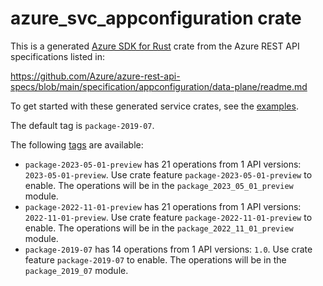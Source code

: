 # azure_svc_appconfiguration crate

This is a generated [Azure SDK for Rust](https://github.com/Azure/azure-sdk-for-rust) crate from the Azure REST API specifications listed in:

https://github.com/Azure/azure-rest-api-specs/blob/main/specification/appconfiguration/data-plane/readme.md

To get started with these generated service crates, see the [examples](https://github.com/Azure/azure-sdk-for-rust/blob/main/services/README.md#examples).

The default tag is `package-2019-07`.

The following [tags](https://github.com/Azure/azure-sdk-for-rust/blob/main/services/tags.md) are available:

- `package-2023-05-01-preview` has 21 operations from 1 API versions: `2023-05-01-preview`. Use crate feature `package-2023-05-01-preview` to enable. The operations will be in the `package_2023_05_01_preview` module.
- `package-2022-11-01-preview` has 21 operations from 1 API versions: `2022-11-01-preview`. Use crate feature `package-2022-11-01-preview` to enable. The operations will be in the `package_2022_11_01_preview` module.
- `package-2019-07` has 14 operations from 1 API versions: `1.0`. Use crate feature `package-2019-07` to enable. The operations will be in the `package_2019_07` module.